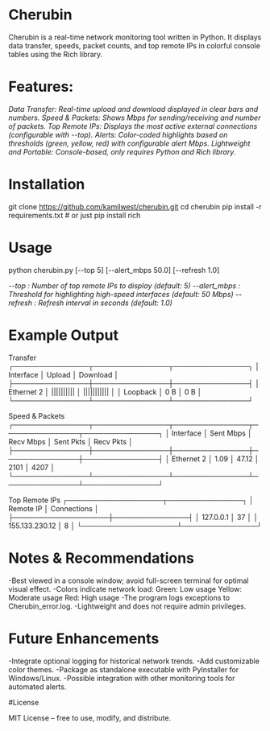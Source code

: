 # Cherubin
Cherubin is a real-time network monitoring tool written in Python. It displays data transfer, speeds, packet counts, and top remote IPs in colorful console tables using the Rich
library.

# Features:

*Data Transfer: Real-time upload and download displayed in clear bars and numbers.
Speed & Packets: Shows Mbps for sending/receiving and number of packets.
Top Remote IPs: Displays the most active external connections (configurable with --top).
Alerts: Color-coded highlights based on thresholds (green, yellow, red) with configurable alert Mbps.
Lightweight and Portable: Console-based, only requires Python and Rich library.*

# Installation

git clone https://github.com/kamilwest/cherubin.git
cd cherubin
pip install -r requirements.txt  # or just pip install rich

# Usage

python cherubin.py [--top 5] [--alert_mbps 50.0] [--refresh 1.0]

*--top : Number of top remote IPs to display (default: 5)
--alert_mbps : Threshold for highlighting high-speed interfaces (default: 50 Mbps)
--refresh : Refresh interval in seconds (default: 1.0)*

# Example Output

Transfer
┌───────────────┬───────────────┬───────────────┐
│ Interface     │ Upload        │ Download      │
├───────────────┼───────────────┼───────────────┤
│ Ethernet 2    │ ||||||||||    │ |||||||||||   │
│ Loopback      │ 0 B           │ 0 B           │
└───────────────┴───────────────┴───────────────┘

Speed & Packets
┌───────────────┬───────────────┬───────────────┬───────────────┬───────────────┐
│ Interface     │ Sent Mbps     │ Recv Mbps     │ Sent Pkts     │ Recv Pkts     │
├───────────────┼───────────────┼───────────────┼───────────────┼───────────────┤
│ Ethernet 2    │ 1.09          │ 47.12         │ 2101          │ 4207          │
└───────────────┴───────────────┴───────────────┴───────────────┴───────────────┘

Top Remote IPs
┌───────────────────┬───────────────┐
│ Remote IP         │ Connections   │
├───────────────────┼───────────────┤
│ 127.0.0.1         │ 37            │
│ 155.133.230.12    │ 8             │
└───────────────────┴───────────────┘

# Notes & Recommendations

-Best viewed in a console window; avoid full-screen terminal for optimal visual effect.
-Colors indicate network load:
    Green: Low usage
    Yellow: Moderate usage
    Red: High usage
-The program logs exceptions to Cherubin_error.log.
-Lightweight and does not require admin privileges.

# Future Enhancements

-Integrate optional logging for historical network trends.
-Add customizable color themes.
-Package as standalone executable with PyInstaller for Windows/Linux.
-Possible integration with other monitoring tools for automated alerts.

#License

MIT License – free to use, modify, and distribute.

